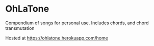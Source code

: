 # OhLaTone
Compendium of songs for personal use. Includes chords, and chord transmutation

Hosted at https://ohlatone.herokuapp.com/home
